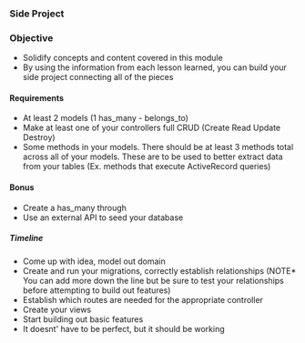 ### Side Project

### Objective
* Solidify concepts and content covered in this module
* By using the information from each lesson learned, you can build your side project connecting all of the pieces

#### Requirements
* At least 2 models (1 has_many - belongs_to)
* Make at least one of your controllers full CRUD (Create Read Update Destroy)
* Some methods in your models. There should be at least 3 methods total across all of your models. These are to be used to better extract data from your tables (Ex. methods that execute ActiveRecord queries)

#### Bonus
* Create a has_many through
* Use an external API to seed your database

##### Timeline
* Come up with idea, model out domain
* Create and run your migrations, correctly establish relationships (NOTE* You can add more down the line but be sure to test your relationships before attempting to build out features)
* Establish which routes are needed for the appropriate controller
* Create your views
* Start building out basic features
* It doesnt' have to be perfect, but it should be working
